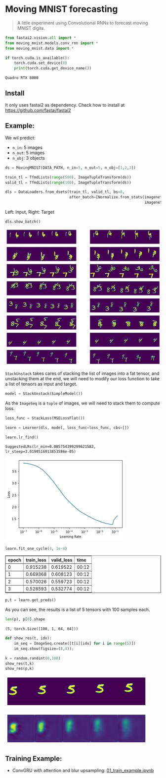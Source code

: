 # Moving MNIST forecasting
> A little experiment using Convolutional RNNs to forecast moving MNIST digits.


```python
from fastai2.vision.all import *
from moving_mnist.models.conv_rnn import *
from moving_mnist.data import *
```

```python
if torch.cuda.is_available():
    torch.cuda.set_device(0)
    print(torch.cuda.get_device_name())
```

    Quadro RTX 8000


## Install

It only uses fastai2 as dependency. Check how to install at https://github.com/fastai/fastai2

## Example:

We wil predict:
- `n_in`: 5 images
- `n_out`: 5 images  
- `n_obj`: 3 objects

```python
ds = MovingMNIST(DATA_PATH, n_in=5, n_out=5, n_obj=[1,2,3])
```

```python
train_tl = TfmdLists(range(500), ImageTupleTransform(ds))
valid_tl = TfmdLists(range(100), ImageTupleTransform(ds))
```

```python
dls = DataLoaders.from_dsets(train_tl, valid_tl, bs=8,
                             after_batch=[Normalize.from_stats(imagenet_stats[0][0], 
                                                               imagenet_stats[1][0])]).cuda()
```

Left: Input, Right: Target

```python
dls.show_batch()
```


![png](docs/images/output_10_0.png)


`StackUnstack` takes cares of stacking the list of images into a fat tensor, and unstacking them at the end, we will need to modify our loss function to take a list of tensors as input and target.

```python
model = StackUnstack(SimpleModel())
```

As the `ImageSeq` is a `tuple` of images, we will need to stack them to compute loss.

```python
loss_func = StackLoss(MSELossFlat())
```

```python
learn = Learner(dls, model, loss_func=loss_func, cbs=[])
```

```python
learn.lr_find()
```








    SuggestedLRs(lr_min=0.005754399299621582, lr_steep=3.0199516913853586e-05)




![png](docs/images/output_16_2.png)


```python
learn.fit_one_cycle(4, 1e-4)
```


<table border="1" class="dataframe">
  <thead>
    <tr style="text-align: left;">
      <th>epoch</th>
      <th>train_loss</th>
      <th>valid_loss</th>
      <th>time</th>
    </tr>
  </thead>
  <tbody>
    <tr>
      <td>0</td>
      <td>0.915238</td>
      <td>0.619522</td>
      <td>00:12</td>
    </tr>
    <tr>
      <td>1</td>
      <td>0.669368</td>
      <td>0.608123</td>
      <td>00:12</td>
    </tr>
    <tr>
      <td>2</td>
      <td>0.570026</td>
      <td>0.559723</td>
      <td>00:12</td>
    </tr>
    <tr>
      <td>3</td>
      <td>0.528593</td>
      <td>0.532774</td>
      <td>00:12</td>
    </tr>
  </tbody>
</table>


```python
p,t = learn.get_preds()
```





As you can see, the results is a list of 5 tensors with 100 samples each.

```python
len(p), p[0].shape
```




    (5, torch.Size([100, 1, 64, 64]))



```python
def show_res(t, idx):
    im_seq = ImageSeq.create([t[i][idx] for i in range(5)])
    im_seq.show(figsize=(8,4));
```

```python
k = random.randint(0,100)
show_res(t,k)
show_res(p,k)
```


![png](docs/images/output_22_0.png)



![png](docs/images/output_22_1.png)


## Training Example:
- ConvGRU with attention and blur upsampling: [01_train_example.ipynb](01_train_example.ipynb)
